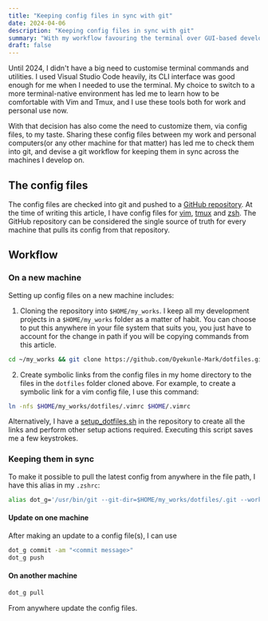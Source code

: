 ```yaml
---
title: "Keeping config files in sync with git"
date: 2024-04-06
description: "Keeping config files in sync with git"
summary: "With my workflow favouring the terminal over GUI-based development tools, my config files for the common terminal utilities I use daily have been growing as I build proficiency in Vim and Tmux. In this article, I will show you how I use git to keep my config files in sync across machines."
draft: false
---
```


Until 2024, I didn't have a big need to customise terminal commands and utilities. I used Visual Studio Code heavily, its CLI interface was good enough for me when I needed to use the terminal. My choice to switch to a more terminal-native environment has led me to learn how to be comfortable with Vim and Tmux, and I use these tools both for work and personal use now.

With that decision has also come the need to customize them, via config files, to my taste. Sharing these config files between my work and personal computers(or any other machine for that matter) has led me to check them into git, and devise a git workflow for keeping them in sync across the machines I develop on.

## The config files

The config files are checked into git and pushed to a [GitHub repository](https://github.com/Oyekunle-Mark/dotfiles/tree/master). At the time of writing this article, I have config files for [vim](https://github.com/Oyekunle-Mark/dotfiles/blob/master/.vimrc), [tmux](https://github.com/Oyekunle-Mark/dotfiles/blob/master/.tmux.conf) and [zsh](https://github.com/Oyekunle-Mark/dotfiles/blob/master/.zshrc). The GitHub repository can be considered the single source of truth for every machine that pulls its config from that repository.

## Workflow

### On a new machine

Setting up config files on a new machine includes:

1. Cloning the repository into `$HOME/my_works`. I keep all my development projects in a `$HOME/my_works` folder as a matter of habit. You can choose to put this anywhere in your file system that suits you, you just have to account for the change in path if you will be copying commands from this article.

```sh
cd ~/my_works && git clone https://github.com/Oyekunle-Mark/dotfiles.git
```

2. Create symbolic links from the config files in my home directory to the files in the `dotfiles` folder cloned above. For example, to create a symbolic link for a vim config file, I use this command:

```sh
ln -nfs $HOME/my_works/dotfiles/.vimrc $HOME/.vimrc
```

Alternatively, I have a [setup_dotfiles.sh](https://github.com/Oyekunle-Mark/dotfiles/blob/master/setup_dotfiles.sh) in the repository to create all the links and perform other setup actions required. Executing this script saves me a few keystrokes.

### Keeping them in sync

To make it possible to pull the latest config from anywhere in the file path, I have this alias in my `.zshrc`:

```sh
alias dot_g='/usr/bin/git --git-dir=$HOME/my_works/dotfiles/.git --work-tree=$HOME/my_works/dotfiles'
```

#### Update on one machine

After making an update to a config file(s), I can use

```sh
dot_g commit -am "<commit message>"
dot_g push
```

#### On another machine

```sh
dot_g pull
```

From anywhere update the config files.
